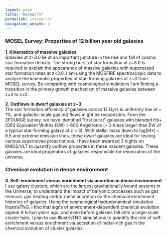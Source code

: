 ```yaml
---
layout: page
title: "Research"
permalink: /research/
navigation_weight: 2
---
```


### MOSEL Survey: Properties of 12 billion year old galaxies  

**1. Kinematics of massive galaxies** <br/>
Galaxies at z~3.0 lie at an important juncture in the rise and fall of cosmic star formation density.
The strong burst of star formation at z~3.0 is required to explain the appearance of massive galaxies 
with suppressed star formation rates at z<3.0. 
I am using the MOSFIRE spectroscopic data to analyse the kinematic properties of star-forming galaxies at z~3
from MOSEL survey. By comparing with cosmological simulations I am finding a transition in the primary growth mechanism of 
massive galaxies between z=3 to z=2. 

**2. Outflows in dwarf galaxies at z~3**<br/>
The star formation effciency of galaxies across 12 Gyrs is uniformly low at ~ 1%, and galactic-scale gas out
flows might be responsible. From the ZFOURGE survey, we have identified "first burst" galaxies with blended
Hb+[OIII] Equivalent Widths (EW) > 600 Angstroms (~ 3 times larger than EW of a typical star-forming galaxy at
z > 3). With stellar mass down to log(M*) ~ 8.5 and extreme emission lines, these dwarf galaxies are
ideal for testing various supernovae prescriptions. I have been awarded 3 nights on KMOS/VLT to quantify 
 outflow properties in these nascent galaxies. These galaxies are ideal progenitors of galaxies responsible for 
 reionization of the universe. 
 

### Chemical evolution in dense environment 
 
**3. Self-enrichment versus enrichment via accretion in dense environment**<br/>
 I use galaxy clusters, which are the largest gravitationally bound systems in the Universe, to understand the impact of 
 baryonic
processes such as gas removal, gas heating and/or metal accretion on the chemical enrichment histories of galaxies.
Using the cosmological hydrodynamical simulation IllustrisTNG,
I find that signs of environment-dependent chemical evolution appear 9 billion years ago, and even before
galaxies fall onto a large-scale cluster halo. I plan to use IllustrisTNG simulations to quantify 
the role of self-enrichment versus enrichment via accretion
of metal-rich gas in the chemical evolution of cluster galaxies. 